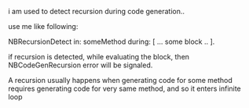 i am used to detect recursion during code generation..use me like following:NBRecursionDetect in: someMethod during: [	... some block ..	].if recursion is detected, while evaluating the block, then NBCodeGenRecursion error will be signaled.A recursion usually happens when generating code for some method requires generating code for very same method, and so it enters infinite loop
